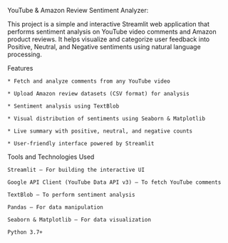 YouTube & Amazon Review Sentiment Analyzer:

This project is a simple and interactive Streamlit web application that performs sentiment analysis on YouTube video comments and Amazon product reviews. It helps visualize and categorize user feedback into Positive, Neutral, and Negative sentiments using natural language processing.

Features

    * Fetch and analyze comments from any YouTube video

    * Upload Amazon review datasets (CSV format) for analysis

    * Sentiment analysis using TextBlob

    * Visual distribution of sentiments using Seaborn & Matplotlib

    * Live summary with positive, neutral, and negative counts

    * User-friendly interface powered by Streamlit


Tools and Technologies Used

    Streamlit – For building the interactive UI

    Google API Client (YouTube Data API v3) – To fetch YouTube comments

    TextBlob – To perform sentiment analysis

    Pandas – For data manipulation

    Seaborn & Matplotlib – For data visualization

    Python 3.7+

